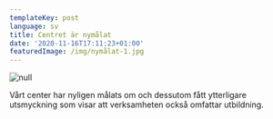 ```yaml
---
templateKey: post
language: sv
title: Centret är nymålat
date: '2020-11-16T17:11:23+01:00'
featuredImage: /img/nymålat-1.jpg
---
```

![null](/img/nymålat-1.jpg)

Vårt center har nyligen målats om och dessutom fått ytterligare utsmyckning som visar att verksamheten också omfattar utbildning.
